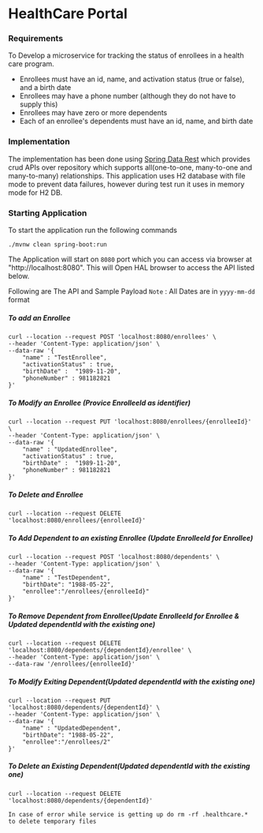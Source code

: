 # HealthCare Portal

### Requirements
To Develop a microservice for tracking the status of enrollees in a health care program.
- Enrollees must have an id, name, and activation status (true or false), and a birth date
- Enrollees may have a phone number (although they do not have to supply this)
- Enrollees may have zero or more dependents
- Each of an enrollee's dependents must have an id, name, and birth date

### Implementation
The implementation has been done using [Spring Data Rest](https://spring.io/projects/spring-data-rest) which provides crud APIs over repository which supports all(one-to-one, many-to-one and many-to-many)  relationships. This application uses H2 database with file mode to prevent data failures, however during test run it uses in memory mode for H2 DB.

### Starting Application
To start the application run the following commands 
```
./mvnw clean spring-boot:run
```

The Application will start on `8080` port which you can access via browser at "http://localhost:8080". This will Open HAL browser to access the API listed below.

Following are The API and Sample Payload
`Note` : All Dates are in `yyyy-mm-dd` format
##### To add an Enrollee

```
curl --location --request POST 'localhost:8080/enrollees' \
--header 'Content-Type: application/json' \
--data-raw '{
    "name" : "TestEnrollee",
    "activationStatus" : true,
    "birthDate" :  "1989-11-20",
    "phoneNumber" : 981182821 
}'
```

##### To Modify an Enrollee (Provice EnrolleeId as identifier)

```
curl --location --request PUT 'localhost:8080/enrollees/{enrolleeId}' \
--header 'Content-Type: application/json' \
--data-raw '{
    "name" : "UpdatedEnrollee",
    "activationStatus" : true,
    "birthDate" :  "1989-11-20",
    "phoneNumber" : 981182821 
}'
```

##### To Delete and Enrollee
```
curl --location --request DELETE 'localhost:8080/enrollees/{enrolleeId}'
```

##### To Add Dependent to an existing Enrollee (Update EnrolleeId for Enrollee)
```
curl --location --request POST 'localhost:8080/dependents' \
--header 'Content-Type: application/json' \
--data-raw '{
    "name" : "TestDependent",
    "birthDate": "1988-05-22",
    "enrollee":"/enrollees/{enrolleeId}"
}'
```

##### To Remove Dependent from Enrollee(Update EnrolleeId for Enrollee & Updated dependentId with the existing one)
```
curl --location --request DELETE 'localhost:8080/dependents/{dependentId}/enrollee' \
--header 'Content-Type: application/json' \
--data-raw '/enrollees/{enrolleeId}'
```

##### To Modify Exiting Dependent(Updated dependentId with the existing one)
```
curl --location --request PUT 'localhost:8080/dependents/{dependentId}' \
--header 'Content-Type: application/json' \
--data-raw '{
    "name" : "UpdatedDependent",
    "birthDate": "1988-05-22",
    "enrollee":"/enrollees/2"
}'
```

##### To Delete an Existing Dependent(Updated dependentId with the existing one)
```
curl --location --request DELETE 'localhost:8080/dependents/{dependentId}'
```

```
In case of error while service is getting up do rm -rf .healthcare.* to delete temporary files
```
